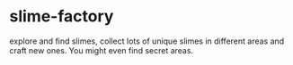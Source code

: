 # slime-factory
explore and find slimes, collect lots of unique slimes in different areas and craft new ones. You might even find secret areas.
